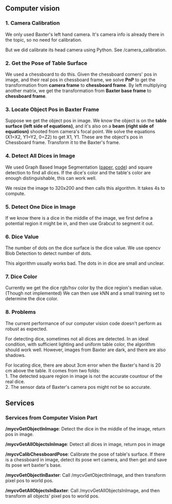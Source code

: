 


## Computer vision
### 1. Camera Calibration

We only used Baxter's left hand camera. It's camera info is already there in the topic, so no need for calibration.

But we did calibrate its head camera using Python. See /camera_calibration.

### 2. Get the Pose of Table Surface

We used a chessboard to do this. Given the chessboard corners' pos in image, and their real pos in chessboard frame, we solve **PnP** to get the transformation from **camera frame** to **chessboard frame**. By left multiplying another matrix, we get the transformation from **Baxter base frame** to **chessboard frame**.

### 3. Locate Object Pos in Baxter Frame
Suppose we get the object pos in image. We know the object is on the **table surface (left side of equations)**, and it's also on a **beam (right side of equatiosn)** shooted from camera's focal point. We solve the equations (X1=X2, Y1=Y2, 0=Z2) to get X1, Y1. These are the object's pos in Chessboard frame. Transform it to the Baxter's frame.

### 4. Detect All Dices in Image

We used Graph Based Image Segmentation ([paper](http://cs.brown.edu/people/pfelzens/segment/), [code](https://github.com/luisgabriel/image-segmentation)) and square detection to find all dices. If the dice's color and the table's color are enough distinguishable, this can work well.

We resize the image to 320x200 and then calls this algorithm. It takes 4s to compute.

### 5. Detect One Dice in Image

If we know there is a dice in the middle of the image, we first define a potential region it might be in, and then use Grabcut to segment it out.

### 6. Dice Value
The number of dots on the dice surface is the dice value. We use opencv Blob Detection to detect number of dots. 

This algorithm usually works bad. The dots in in dice are small and unclear.

### 7. Dice Color
Currently we get the dice rgb/hsv color by the dice region's median value. (Though not implemented) We can then use kNN and a small training set to determine the dice color.

### 8. Problems

The current performance of our computer vision code doesn't perform as robust as expected. 

For detecting dice, sometimes not all dices are detected. In an ideal condition, with sufficient lighting and uniform table color, the algorithm should work well. However, images from Baxter are dark, and there are also shadows.

For locating dice, there are about 3cm error when the Baxter's hand is 20 cm above the table. It comes from two folds:  
    1. The detected square region in image is not the accurate countour of the real dice.  
    2. The sensor data of Baxter's camera pos might not be so accurate.


## Services 

### Services from Computer Vision Part
**/mycvGetObjectInImage**: Detect the dice in the middle of the image, return pos in image.

**/mycvGetAllObjectsInImage**: Detect all dices in image, return pos in image

**/mycvCalibChessboardPose**: Calibrate the pose of table's surface. If there is a chessboard in image, detect its pose wrt camera, and then get and save its pose wrt baxter's base. 

**/mycvGetObjectInBaxter**: Call /mycvGetObjectInImage, and then transform pixel pos to world pos.

**/mycvGetAllObjectsInBaxter**: Call /mycvGetAllObjectsInImage, and then transform all objects' pixel pos to world pos.


